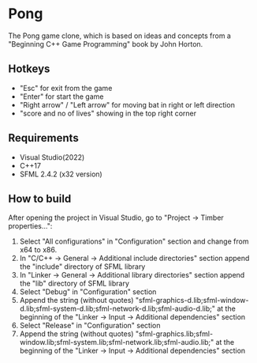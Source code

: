 # Pong
The Pong game clone, which is based on ideas and concepts from a "Beginning C++ Game Programming" book by John Horton.

Hotkeys
--------
- "Esc" for exit from the game
- "Enter" for start the game
- "Right arrow" / "Left arrow" for moving bat in right or left direction
- "score and no of lives" showing in the top right corner

Requirements
------------
- Visual Studio(2022)
- C++17
- SFML 2.4.2 (x32 version)

How to build 
------------
After opening the project in Visual Studio, go to "Project -> Timber properties...":
1) Select "All configurations" in "Configuration" section and change from x64 to x86.
2) In "C/C++ -> General -> Additional include directories" section append the "include" directory of SFML library
3) In "Linker -> General -> Additional library directories" section append the "lib" directory of SFML library
4) Select "Debug" in "Configuration" section
5) Append the string (without quotes) "sfml-graphics-d.lib;sfml-window-d.lib;sfml-system-d.lib;sfml-network-d.lib;sfml-audio-d.lib;" at the beginning of the
"Linker -> Input -> Additional dependencies" section
6) Select "Release" in "Configuration" section
7) Append the string (without quotes) "sfml-graphics.lib;sfml-window.lib;sfml-system.lib;sfml-network.lib;sfml-audio.lib;" at the beginning of the
"Linker -> Input -> Additional dependencies" section
